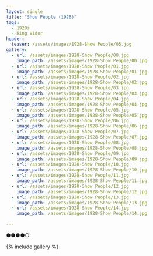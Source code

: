 ```yaml
---
layout: single
title: "Show People (1928)"
tags:
  - 1920s 
  - King Vidor
header:
  teaser: /assets/images/1928-Show People/05.jpg
gallery:
  - url: /assets/images/1928-Show People/00.jpg
    image_path: /assets/images/1928-Show People/00.jpg  
  - url: /assets/images/1928-Show People/01.jpg
    image_path: /assets/images/1928-Show People/01.jpg
  - url: /assets/images/1928-Show People/02.jpg
    image_path: /assets/images/1928-Show People/02.jpg
  - url: /assets/images/1928-Show People/03.jpg
    image_path: /assets/images/1928-Show People/03.jpg
  - url: /assets/images/1928-Show People/04.jpg
    image_path: /assets/images/1928-Show People/04.jpg
  - url: /assets/images/1928-Show People/05.jpg
    image_path: /assets/images/1928-Show People/05.jpg
  - url: /assets/images/1928-Show People/06.jpg
    image_path: /assets/images/1928-Show People/06.jpg
  - url: /assets/images/1928-Show People/07.jpg
    image_path: /assets/images/1928-Show People/07.jpg
  - url: /assets/images/1928-Show People/08.jpg
    image_path: /assets/images/1928-Show People/08.jpg
  - url: /assets/images/1928-Show People/09.jpg
    image_path: /assets/images/1928-Show People/09.jpg
  - url: /assets/images/1928-Show People/10.jpg
    image_path: /assets/images/1928-Show People/10.jpg
  - url: /assets/images/1928-Show People/11.jpg
    image_path: /assets/images/1928-Show People/11.jpg
  - url: /assets/images/1928-Show People/12.jpg
    image_path: /assets/images/1928-Show People/12.jpg
  - url: /assets/images/1928-Show People/13.jpg
    image_path: /assets/images/1928-Show People/13.jpg
  - url: /assets/images/1928-Show People/14.jpg
    image_path: /assets/images/1928-Show People/14.jpg

---
```

●●●●○

{% include gallery %}
